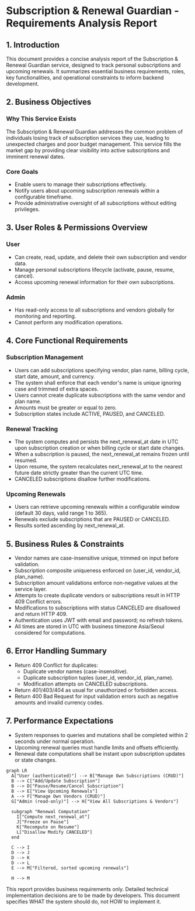 # Subscription & Renewal Guardian - Requirements Analysis Report

## 1. Introduction
This document provides a concise analysis report of the Subscription & Renewal Guardian service, designed to track personal subscriptions and upcoming renewals. It summarizes essential business requirements, roles, key functionalities, and operational constraints to inform backend development.

## 2. Business Objectives
### Why This Service Exists
The Subscription & Renewal Guardian addresses the common problem of individuals losing track of subscription services they use, leading to unexpected charges and poor budget management. This service fills the market gap by providing clear visibility into active subscriptions and imminent renewal dates.

### Core Goals
- Enable users to manage their subscriptions effectively.
- Notify users about upcoming subscription renewals within a configurable timeframe.
- Provide administrative oversight of all subscriptions without editing privileges.

## 3. User Roles & Permissions Overview
### User
- Can create, read, update, and delete their own subscription and vendor data.
- Manage personal subscriptions lifecycle (activate, pause, resume, cancel).
- Access upcoming renewal information for their own subscriptions.

### Admin
- Has read-only access to all subscriptions and vendors globally for monitoring and reporting.
- Cannot perform any modification operations.

## 4. Core Functional Requirements
### Subscription Management
- Users can add subscriptions specifying vendor, plan name, billing cycle, start date, amount, and currency.
- The system shall enforce that each vendor's name is unique ignoring case and trimmed of extra spaces.
- Users cannot create duplicate subscriptions with the same vendor and plan name.
- Amounts must be greater or equal to zero.
- Subscription states include ACTIVE, PAUSED, and CANCELED.

### Renewal Tracking
- The system computes and persists the next_renewal_at date in UTC upon subscription creation or when billing cycle or start date changes.
- When a subscription is paused, the next_renewal_at remains frozen until resumed.
- Upon resume, the system recalculates next_renewal_at to the nearest future date strictly greater than the current UTC time.
- CANCELED subscriptions disallow further modifications.

### Upcoming Renewals
- Users can retrieve upcoming renewals within a configurable window (default 30 days, valid range 1 to 365).
- Renewals exclude subscriptions that are PAUSED or CANCELED.
- Results sorted ascending by next_renewal_at.

## 5. Business Rules & Constraints
- Vendor names are case-insensitive unique, trimmed on input before validation.
- Subscription composite uniqueness enforced on (user_id, vendor_id, plan_name).
- Subscription amount validations enforce non-negative values at the service layer.
- Attempts to create duplicate vendors or subscriptions result in HTTP 409 Conflict errors.
- Modifications to subscriptions with status CANCELED are disallowed and return HTTP 409.
- Authentication uses JWT with email and password; no refresh tokens.
- All times are stored in UTC with business timezone Asia/Seoul considered for computations.

## 6. Error Handling Summary
- Return 409 Conflict for duplicates:
  - Duplicate vendor names (case-insensitive).
  - Duplicate subscription tuples (user_id, vendor_id, plan_name).
  - Modification attempts on CANCELED subscriptions.
- Return 401/403/404 as usual for unauthorized or forbidden access.
- Return 400 Bad Request for input validation errors such as negative amounts and invalid currency codes.

## 7. Performance Expectations
- System responses to queries and mutations shall be completed within 2 seconds under normal operation.
- Upcoming renewal queries must handle limits and offsets efficiently.
- Renewal date computations shall be instant upon subscription updates or state changes.


```mermaid
graph LR
  A["User (authenticated)"] --> B["Manage Own Subscriptions (CRUD)"]
  B --> C["Add/Update Subscription"]
  B --> D["Pause/Resume/Cancel Subscription"]
  B --> E["View Upcoming Renewals"]
  A --> F["Manage Own Vendors (CRUD)"]
  G["Admin (read-only)"] --> H["View All Subscriptions & Vendors"]

  subgraph "Renewal Computation"
    I["Compute next_renewal_at"]
    J["Freeze on Pause"]
    K["Recompute on Resume"]
    L["Disallow Modify CANCELED"]
  end

  C --> I
  D --> J
  D --> K
  D --> L
  E --> M["Filtered, sorted upcoming renewals"]

  H --> M
```

This report provides business requirements only. Detailed technical implementation decisions are to be made by developers. This document specifies WHAT the system should do, not HOW to implement it.